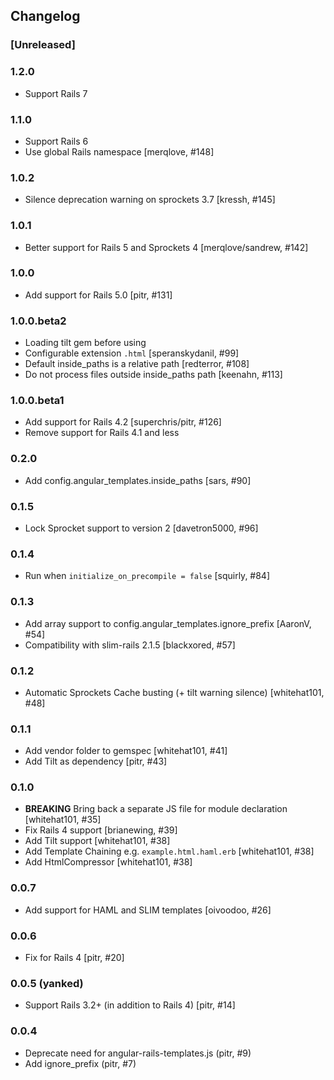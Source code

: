 ## Changelog

### [Unreleased]

### 1.2.0

- Support Rails 7

### 1.1.0

- Support Rails 6
- Use global Rails namespace [merqlove, #148]

### 1.0.2

- Silence deprecation warning on sprockets 3.7 [kressh, #145]

### 1.0.1

- Better support for Rails 5 and Sprockets 4 [merqlove/sandrew, #142]

### 1.0.0

- Add support for Rails 5.0 [pitr, #131]

### 1.0.0.beta2

- Loading tilt gem before using
- Configurable extension `.html` [speranskydanil, #99]
- Default inside_paths is a relative path [redterror, #108]
- Do not process files outside inside_paths path [keenahn, #113]

### 1.0.0.beta1

- Add support for Rails 4.2 [superchris/pitr, #126]
- Remove support for Rails 4.1 and less

### 0.2.0

- Add config.angular_templates.inside_paths [sars, #90]

### 0.1.5

- Lock Sprocket support to version 2 [davetron5000, #96]

### 0.1.4

- Run when `initialize_on_precompile = false` [squirly, #84]

### 0.1.3

- Add array support to config.angular_templates.ignore_prefix [AaronV, #54]
- Compatibility with slim-rails 2.1.5 [blackxored, #57]

### 0.1.2

- Automatic Sprockets Cache busting (+ tilt warning silence) [whitehat101, #48]

### 0.1.1

- Add vendor folder to gemspec [whitehat101, #41]
- Add Tilt as dependency [pitr, #43]

### 0.1.0

- **BREAKING** Bring back a separate JS file for module declaration [whitehat101, #35]
- Fix Rails 4 support [brianewing, #39]
- Add Tilt support [whitehat101, #38]
- Add Template Chaining e.g. `example.html.haml.erb` [whitehat101, #38]
- Add HtmlCompressor [whitehat101, #38]

### 0.0.7

- Add support for HAML and SLIM templates [oivoodoo, #26]

### 0.0.6

- Fix for Rails 4 [pitr, #20]

### 0.0.5 (yanked)

- Support Rails 3.2+ (in addition to Rails 4) [pitr, #14]

### 0.0.4

- Deprecate need for angular-rails-templates.js (pitr, #9)
- Add ignore_prefix (pitr, #7)
